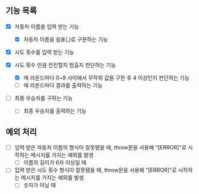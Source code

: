 ## 기능 목록

- [x] 자동차 이름을 입력 받는 기능
    - [x] 자동차 이름을 쉼표(,)로 구분하는 기능

- [x] 시도 횟수를 입력 받는 기능

- [x] 시도 횟수 만큼 전진할지 멈출지 판단하는 기능
    - [x] 매 라운드마다 0~9 사이에서 무작위 값을 구한 후 4 이상인지 판단하는 기능
    - [ ] 매 라운드마다 결과를 출력하는 기능

- [ ] 최종 우승자를 구하는 기능
    - [ ] 최종 우승자를 출력하는 기능

## 예외 처리

- [ ] 입력 받은 자동차 이름의 형식이 잘못됐을 때, throw문을 사용해 "[ERROR]"로 시작하는 메시지를 가지는 예외를 발생
    - [ ] 이름의 길이가 6자 이상일 때    
    
- [ ] 입력 받은 시도 횟수 형식이 잘못됐을 때, throw문을 사용해 "[ERROR]"로 시작하는 메시지를 가지는 예외를 발생
    - [ ] 숫자가 아닐 때    